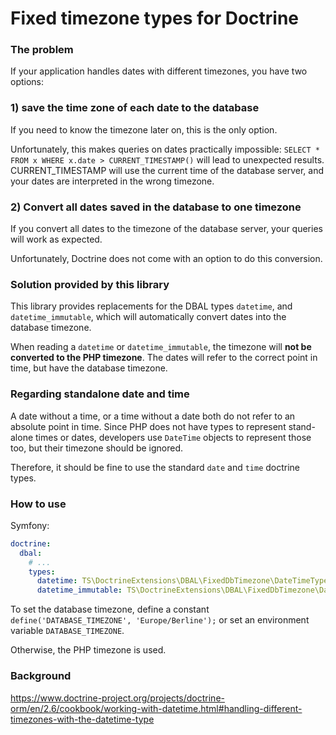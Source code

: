 Fixed timezone types for Doctrine 
=================================


### The problem

If your application handles dates with different timezones, you 
have two options:


### 1) save the time zone of each date to the database

If you need to know the timezone later on, this is the only option. 

Unfortunately, this makes queries on dates practically impossible:
`SELECT * FROM x WHERE x.date > CURRENT_TIMESTAMP()` will lead to 
unexpected results. CURRENT_TIMESTAMP will use the current time of
the database server, and your dates are interpreted in the wrong 
timezone.


### 2) Convert all dates saved in the database to one timezone

If you convert all dates to the timezone of the database server, 
your queries will work as expected. 

Unfortunately, Doctrine does not come with an option to do this 
conversion. 


### Solution provided by this library

This library provides replacements for the DBAL types `datetime`, 
and `datetime_immutable`, which will automatically convert dates 
into the database timezone. 

When reading a `datetime` or `datetime_immutable`, the timezone 
will **not be converted to the PHP timezone**. The dates will refer 
to the correct point in time, but have the database timezone. 


### Regarding standalone date and time

A date without a time, or a time without a date both do not refer 
to an absolute point in time. Since PHP does not have types to 
represent stand-alone times or dates, developers use `DateTime` 
objects to represent those too, but their timezone should be ignored.

Therefore, it should be fine to use the standard `date` and `time` 
doctrine types. 


### How to use

Symfony:

```yaml
doctrine:
  dbal:
    # ...
    types:
      datetime: TS\DoctrineExtensions\DBAL\FixedDbTimezone\DateTimeType
      datetime_immutable: TS\DoctrineExtensions\DBAL\FixedDbTimezone\DateTimeImmutableType
```


To set the database timezone, define a constant 
`define('DATABASE_TIMEZONE', 'Europe/Berline');` or 
set an environment variable `DATABASE_TIMEZONE`.

Otherwise, the PHP timezone is used.


### Background

https://www.doctrine-project.org/projects/doctrine-orm/en/2.6/cookbook/working-with-datetime.html#handling-different-timezones-with-the-datetime-type
